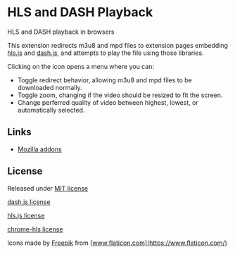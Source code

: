 # HLS and DASH Playback

HLS and DASH playback in browsers

This extension redirects m3u8 and mpd files to extension pages embedding [hls.js][] and [dash.js][], and attempts to play the file using those libraries.

Clicking on the icon opens a menu where you can:

  * Toggle redirect behavior, allowing m3u8 and mpd files to be downloaded normally.
  * Toggle zoom, changing if the video should be resized to fit the screen.
  * Change perferred quality of video between highest, lowest, or automatically selected.

[hls.js]: https://github.com/video-dev/hls.js
[dash.js]: https://github.com/Dash-Industry-Forum/dash.js

## Links

  * [Mozilla addons](https://addons.mozilla.org/en-US/firefox/addon/hls-and-dash-playback/)
<!-- [chrome webstore][]/
[chrome webstore]:-->


## License

Released under [MIT license](LICENSE)

[dash.js license](dashjs_license.md)

[hls.js license](hlsjs_license)

[chrome-hls license](chrome_hls_license)

Icons made by [Freepik](https://www.flaticon.com/authors/freepik) from [www.flaticon.com](https://www.flaticon.com/)